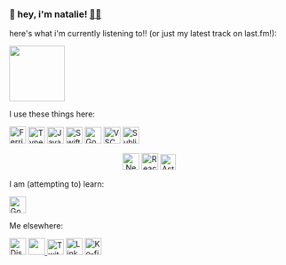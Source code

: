 ### 👋 hey, i'm natalie! <a href="https://iriie.io">🐱‍💻</a>

here's what i'm currently listening to!! (or just my latest track on last.fm!):

<a href="https://last.fm/user/kanb">
<img src="https://github-readme-lastfm.vercel.app/?username=kanb" height="100px">
  </a>

I use these things here:

<p align="left">
  <img alt="Ferris Icon" src="https://i.imgur.com/XHwQQjY.png" height="31px" width="30">
  <img alt="Typescript Icon" src="https://upload.wikimedia.org/wikipedia/commons/thumb/4/4c/Typescript_logo_2020.svg/1024px-Typescript_logo_2020.svg.png" height="30px" width="30">
  <img alt="Javascript Icon" src="https://upload.wikimedia.org/wikipedia/commons/thumb/9/99/Unofficial_JavaScript_logo_2.svg/1200px-Unofficial_JavaScript_logo_2.svg.png" height="30px" width="30">
  <img alt="Swift Icon" src="https://i.imgur.com/PuVyuMc.png" height="30px" width="30">
  <img alt="Godot icon" src="https://i.imgur.com/19kS1xk.png" width="30px">
  <img alt="VSCode icon" src="https://upload.wikimedia.org/wikipedia/commons/thumb/9/9a/Visual_Studio_Code_1.35_icon.svg/1200px-Visual_Studio_Code_1.35_icon.svg.png" height="30px" width="30">
  <img alt="Sublime Text icon" src="https://upload.wikimedia.org/wikipedia/en/thumb/d/d2/Sublime_Text_3_logo.png/150px-Sublime_Text_3_logo.png" height="30px" width="30">
</p>
<p align="left" margin="auto" style="text-align:center;" >
  <img alt="NextJS Icon" src="https://i.imgur.com/Agv9DNk.png" width="30" />
  <img alt="React Icon" src="https://i.imgur.com/NKzEsmf.png" width="30" />
  <img alt="Astro Icon" src="https://github.com/espeon/espeon/assets/22222885/0e7336c9-9453-4708-884b-2f05d8ca08b4" width="28" />
</p>

I am (attempting to) learn:

<p align="left">
  <img alt="Go icon" src="https://cdn.discordapp.com/emojis/408069284418420736.webp?size=96&quality=lossless" height="30">
</p>

Me elsewhere:
<p align="left" margin="auto">
  <a href="https://discord.com/invite/bV5nBK7"><img alt="Discord" title="Discord" height="30" width="30"  src="https://github.com/espeon/espeon/assets/22222885/c91d078b-e90f-493d-9101-03837f00007f"></a>
  <a href="https://bsky.app/profile/natalie.sh"><img src="https://github.com/espeon/espeon/assets/22222885/67fb4384-678b-4481-a3cf-020a785ec03a" width="30">
    </a>
  <a href="https://twitch.tv/ameiwi"><img alt="Twitch" title="Twitch" height="28" width="30" src="https://gamepedia.cursecdn.com/apexlegends_gamepedia_en/0/09/Twitch_Logo.svg"></a>
    <a href="https://linkedin.com/in/nataliebridgers"><img alt="LinkedIn" title="LinkedIn" height="30"  width="30" src="https://github.com/espeon/espeon/assets/22222885/0386a8e7-45a2-4bd9-ab3e-ce5573238220"></a>
    <a href="https://ko-fi.com/kanbaru"><img alt="Ko-fi" title="Ko-fi" height="30" width="30" src="https://theme.zdassets.com/theme_assets/2141020/171bb773b32c4a72bcc2edfee4d01cbc00d8a004.png"></a>
</p>
